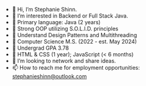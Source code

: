 - 👋 Hi, I’m Stephanie Shinn.
- 👀 I’m interested in Backend or Full Stack Java.
- 🌱 Primary language: Java (2 years)
- 🌱 Strong OOP utilizing S.O.L.I.D. principles
- 🌱 Understand Design Patterns and Multithreading
- 🌱 Computer Science M.S. (2022 - est. May 2024)
- 🌱 Undergrad GPA 3.78
- 🌱 HTML & CSS (1 year); JavaScript (< 6 months)
- 💞️ I’m looking to network and share ideas.
- 📫 How to reach me for employment opportunities:  stephanieshinn@outlook.com

<!---
ShinnDing/ShinnDing is a ✨ special ✨ repository because its `README.md` (this file) appears on your GitHub profile.
You can click the Preview link to take a look at your changes.
--->
